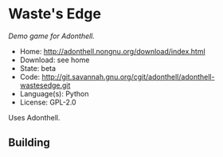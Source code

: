 # Waste's Edge

_Demo game for Adonthell._

- Home: http://adonthell.nongnu.org/download/index.html
- Download: see home
- State: beta
- Code: http://git.savannah.gnu.org/cgit/adonthell/adonthell-wastesedge.git
- Language(s): Python
- License: GPL-2.0

Uses Adonthell.

## Building

